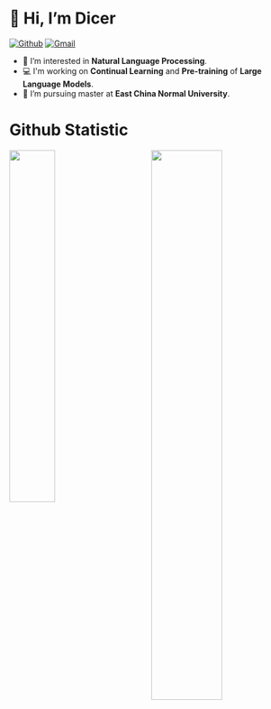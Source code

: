 # 👋 Hi, I’m Dicer
[![Github](https://img.shields.io/badge/-Github-000?style=flat&logo=Github&logoColor=white)](https://github.com/Dicer-Zz)
[![Gmail](https://img.shields.io/badge/-Gmail-c14438?style=flat&logo=Gmail&logoColor=white)](mailto:dicer0615@gmail.com)
 
- 👀 I’m interested in **Natural Language Processing**.
- 💻 I'm working on **Continual Learning** and **Pre-training** of **Large Language Models**.
- 🌱 I’m pursuing master at **East China Normal University**.

# Github Statistic

<p>
  <img width="40%" align="left" src="https://github-readme-stats.vercel.app/api/top-langs/?username=Dicer-Zz&hide=javascript,html,css&layout=compact&hide_border=true" />
  <img width="50%" align="right" src="https://github-readme-stats.vercel.app/api?username=Dicer-Zz&show_icons=true&hide_border=true&count_private=true" />
</p>
  
<!-- 
![Dicer's GitHub stats](https://github-readme-stats.vercel.app/api?username=Dicer-Zz&show_icons=true)
[![Top Langs](https://github-readme-stats.vercel.app/api/top-langs/?username=Dicer-Zz&hide=javascript,html,css)](https://github.com/anuraghazra/github-readme-stats) -->
